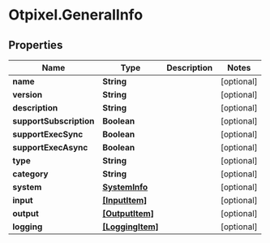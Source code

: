 # Otpixel.GeneralInfo

## Properties
Name | Type | Description | Notes
------------ | ------------- | ------------- | -------------
**name** | **String** |  | [optional] 
**version** | **String** |  | [optional] 
**description** | **String** |  | [optional] 
**supportSubscription** | **Boolean** |  | [optional] 
**supportExecSync** | **Boolean** |  | [optional] 
**supportExecAsync** | **Boolean** |  | [optional] 
**type** | **String** |  | [optional] 
**category** | **String** |  | [optional] 
**system** | [**SystemInfo**](SystemInfo.md) |  | [optional] 
**input** | [**[InputItem]**](InputItem.md) |  | [optional] 
**output** | [**[OutputItem]**](OutputItem.md) |  | [optional] 
**logging** | [**[LoggingItem]**](LoggingItem.md) |  | [optional] 


